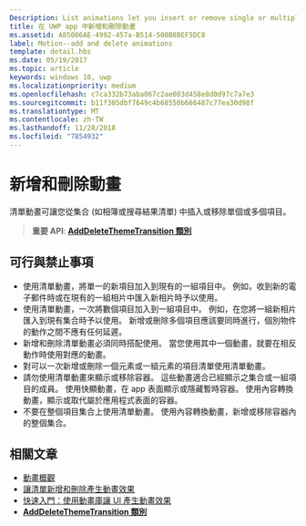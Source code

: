 ```yaml
---
Description: List animations let you insert or remove single or multiple items from a collection, such as a photo album or a list of search results.
title: 在 UWP app 中新增和刪除動畫
ms.assetid: A85006AE-4992-457a-B514-500B8BEF5DC8
label: Motion--add and delete animations
template: detail.hbs
ms.date: 05/19/2017
ms.topic: article
keywords: windows 10, uwp
ms.localizationpriority: medium
ms.openlocfilehash: c7ca332b73aba067c2ae003d458e8d0d97c7a7e3
ms.sourcegitcommit: b11f305dbf7649c4b68550b666487c77ea30d98f
ms.translationtype: MT
ms.contentlocale: zh-TW
ms.lasthandoff: 11/28/2018
ms.locfileid: "7854932"
---
```

# <a name="add-and-delete-animations"></a>新增和刪除動畫



清單動畫可讓您從集合 (如相簿或搜尋結果清單) 中插入或移除單個或多個項目。

> **重要 API**: [**AddDeleteThemeTransition 類別**](https://msdn.microsoft.com/library/windows/apps/br243048)


## <a name="dos-and-donts"></a>可行與禁止事項


-   使用清單動畫，將單一的新項目加入到現有的一組項目中。 例如，收到新的電子郵件時或在現有的一組相片中匯入新相片時予以使用。
-   使用清單動畫，一次將數個項目加入到一組項目中。 例如，在您將一組新相片匯入到現有集合時予以使用。 新增或刪除多個項目應該要同時進行，個別物件的動作之間不應有任何延遲。
-   新增和刪除清單動畫必須同時搭配使用。 當您使用其中一個動畫，就要在相反動作時使用對應的動畫。
-   對可以一次新增或刪除一個元素或一組元素的項目清單使用清單動畫。
-   請勿使用清單動畫來顯示或移除容器。 這些動畫適合已經顯示之集合或一組項目的成員。 使用快顯動畫，在 app 表面顯示或隱藏暫時容器。 使用內容轉換動畫，顯示或取代屬於應用程式表面的容器。
-   不要在整個項目集合上使用清單動畫。 使用內容轉換動畫，新增或移除容器內的整個集合。



## <a name="related-articles"></a>相關文章

* [動畫概觀](https://msdn.microsoft.com/library/windows/apps/mt187350)
* [讓清單新增和刪除產生動畫效果](https://msdn.microsoft.com/library/windows/apps/xaml/jj649430)
* [快速入門：使用動畫庫讓 UI 產生動畫效果](https://msdn.microsoft.com/library/windows/apps/xaml/hh452703)
* [**AddDeleteThemeTransition 類別**](https://msdn.microsoft.com/library/windows/apps/br243048)

 

 





